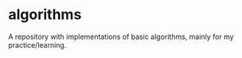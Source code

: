algorithms
==========

A repository with implementations of basic algorithms, mainly for my practice/learning.

